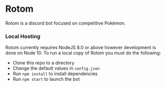 # Rotom
Rotom is a discord bot focused on competitive Pokémon.

### Local Hosting
Rotom currently requires NodeJS 8.0 or above however development is done on Node 10. To run a local copy of Rotom you must do the following:
 - Clone this repo to a directory
 - Change the default values in `config.json`
 - Run `npm install` to install dependencies
 - Run `npm start` to launch the bot
